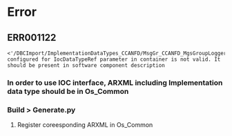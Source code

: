 # Error

## ERR001122

    <'/DBCImport/ImplementationDataTypes_CCANFD/MsgGr_CCANFD_MgsGroupLogger01_10ms'>
    configured for IocDataTypeRef parameter in container is not valid. It
    should be present in software component description

### In order to use IOC interface, ARXML including Implementation data type should be in Os_Common
### Build > Generate.py
1. Register coreesponding ARXML in Os_Common
